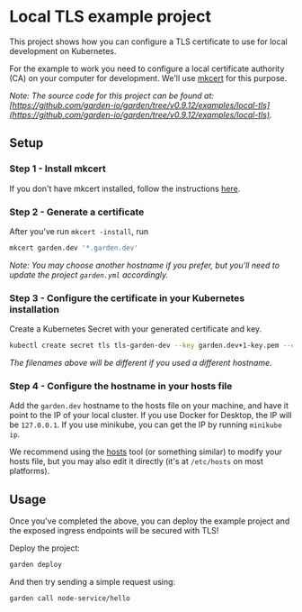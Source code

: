# Local TLS example project

This project shows how you can configure a TLS certificate to use for local development on Kubernetes.

For the example to work you need to configure a local certificate authority (CA) on your computer for development. We'll use
[mkcert](https://github.com/FiloSottile/mkcert) for this purpose.

_Note: The source code for this project can be found at: [https://github.com/garden-io/garden/tree/v0.9.12/examples/local-tls](https://github.com/garden-io/garden/tree/v0.9.12/examples/local-tls)._

## Setup

### Step 1 - Install mkcert

If you don't have mkcert installed, follow the instructions [here](https://github.com/FiloSottile/mkcert#installation).

### Step 2 - Generate a certificate

After you've run `mkcert -install`, run

```sh
mkcert garden.dev '*.garden.dev'
```

_Note: You may choose another hostname if you prefer, but you'll need to update the project `garden.yml` accordingly._

### Step 3 - Configure the certificate in your Kubernetes installation

Create a Kubernetes Secret with your generated certificate and key.

```sh
kubectl create secret tls tls-garden-dev --key garden.dev+1-key.pem --cert garden.dev+1.pem
```

_The filenames above will be different if you used a different hostname._

### Step 4 - Configure the hostname in your hosts file

Add the `garden.dev` hostname to the hosts file on your machine, and have it point to the IP of your local cluster.
If you use Docker for Desktop, the IP will be `127.0.0.1`. If you use minikube, you can get the IP by running
`minikube ip`.

We recommend using the [hosts](https://github.com/alphabetum/hosts) tool (or something similar) to modify your hosts
file, but you may also edit it directly (it's at `/etc/hosts` on most platforms).

## Usage

Once you've completed the above, you can deploy the example project and the exposed ingress endpoints will be
secured with TLS!

Deploy the project:

```sh
garden deploy
```

And then try sending a simple request using:

```sh
garden call node-service/hello
```